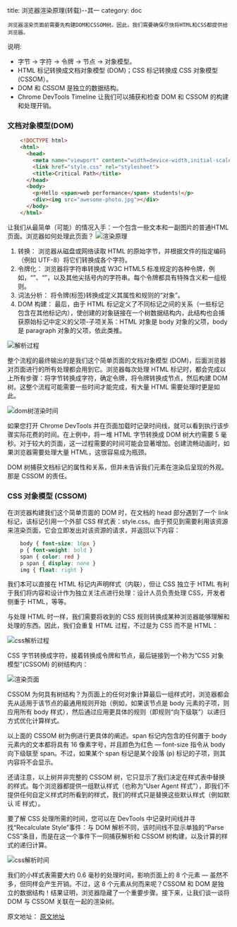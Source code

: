 title: 浏览器渲染原理(转载)--其一
category: doc
<!-- -----split----- -->
    浏览器渲染页面前需要先构建DOM和CSSOM树。因此，我们需要确保尽快将HTML和CSS都提供给浏览器。

说明:
* 字节 → 字符 → 令牌 → 节点 → 对象模型。
* HTML 标记转换成文档对象模型 (DOM)；CSS 标记转换成 CSS 对象模型 (CSSOM）。
* DOM 和 CSSOM 是独立的数据结构。
* Chrome DevTools Timeline 让我们可以捕获和检查 DOM 和 CSSOM 的构建和处理开销。

### 文档对象模型(DOM)
```HTML
    <!DOCTYPE html>
    <html>
      <head>
        <meta name="viewport" content="width=device-width,initial-scale=1">
        <link href="style.css" rel="stylesheet">
        <title>Critical Path</title>
      </head>
      <body>
        <p>Hello <span>web performance</span> students!</p>
        <div><img src="awesome-photo.jpg"></div>
      </body>
    </html>
```
让我们从最简单（可能）的情况入手：一个包含一些文本和一副图片的普通HTML页面。浏览器如何处理此页面？
![渲染原理](https://developers.google.com/web/fundamentals/performance/critical-rendering-path/images/full-process.png)

1. 转换： 浏览器从磁盘或网络读取 HTML 的原始字节，并根据文件的指定编码（例如 UTF-8）将它们转换成各个字符。
2. 令牌化： 浏览器将字符串转换成 W3C HTML5 标准规定的各种令牌，例如，“<html>”、“<body>”，以及其他尖括号内的字符串。每个令牌都具有特殊含义和一组规则。
3. 词法分析： 将令牌(标签)转换成定义其属性和规则的“对象”。
4. DOM 构建： 最后，由于 HTML 标记定义了不同标记之间的关系（一些标记包含在其他标记内），使创建的对象链接在一个树数据结构内，此结构也会捕获原始标记中定义的父项-子项关系：HTML 对象是 body 对象的父项，body 是 paragraph 对象的父项，依此类推。

![解析过程](https://developers.google.com/web/fundamentals/performance/critical-rendering-path/images/dom-tree.png)

整个流程的最终输出的是我们这个简单页面的文档对象模型 (DOM)，后面浏览器对页面进行的所有处理都会用到它。浏览器每次处理 HTML 标记时，都会完成以上所有步骤：将字节转换成字符，确定令牌，将令牌转换成节点，然后构建 DOM 树。这整个流程可能需要一些时间才能完成，有大量 HTML 需要处理时更是如此。

![dom树渲染时间](https://developers.google.com/web/fundamentals/performance/critical-rendering-path/images/dom-timeline.png)

如果您打开 Chrome DevTools 并在页面加载时记录时间线，就可以看到执行该步骤实际花费的时间。在上例中，将一堆 HTML 字节转换成 DOM 树大约需要 5 毫秒。对于较大的页面，这一过程需要的时间可能会显著增加。创建流畅动画时，如果浏览器需要处理大量 HTML，这很容易成为瓶颈。

DOM 树捕获文档标记的属性和关系，但并未告诉我们元素在渲染后呈现的外观。那是 CSSOM 的责任。

### CSS 对象模型 (CSSOM)
在浏览器构建我们这个简单页面的 DOM 时，在文档的 head 部分遇到了一个 link 标记，该标记引用一个外部 CSS 样式表：style.css。由于预见到需要利用该资源来渲染页面，它会立即发出对该资源的请求，并返回以下内容：
```CSS
    body { font-size: 16px }
    p { font-weight: bold }
    span { color: red }
    p span { display: none }
    img { float: right }
```
我们本可以直接在 HTML 标记内声明样式（内联），但让 CSS 独立于 HTML 有利于我们将内容和设计作为独立关注点进行处理：设计人员负责处理 CSS，开发者侧重于 HTML，等等。

与处理 HTML 时一样，我们需要将收到的 CSS 规则转换成某种浏览器能够理解和处理的东西。因此，我们会重复 HTML 过程，不过是为 CSS 而不是 HTML：

![css解析过程](https://developers.google.com/web/fundamentals/performance/critical-rendering-path/images/cssom-construction.png)

CSS 字节转换成字符，接着转换成令牌和节点，最后链接到一个称为“CSS 对象模型”(CSSOM) 的树结构内：

![渲染页面](https://developers.google.com/web/fundamentals/performance/critical-rendering-path/images/cssom-tree.png)

CSSOM 为何具有树结构？为页面上的任何对象计算最后一组样式时，浏览器都会先从适用于该节点的最通用规则开始（例如，如果该节点是 body 元素的子项，则应用所有 body 样式），然后通过应用更具体的规则（即规则“向下级联”）以递归方式优化计算样式。

以上面的 CSSOM 树为例进行更具体的阐述。span 标记内包含的任何置于 body 元素内的文本都将具有 16 像素字号，并且颜色为红色 — font-size 指令从 body 向下级联至 span。不过，如果某个 span 标记是某个段落 (p) 标记的子项，则其内容将不会显示。

还请注意，以上树并非完整的 CSSOM 树，它只显示了我们决定在样式表中替换的样式。每个浏览器都提供一组默认样式（也称为“User Agent 样式”），即我们不提供任何自定义样式时所看到的样式，我们的样式只是替换这些默认样式（例如默认 IE 样式）。

要了解 CSS 处理所需的时间，您可以在 DevTools 中记录时间线并寻找“Recalculate Style”事件：与 DOM 解析不同，该时间线不显示单独的“Parse CSS”条目，而是在这一个事件下一同捕获解析和 CSSOM 树构建，以及计算的样式的递归计算。

![css解析时间](https://developers.google.com/web/fundamentals/performance/critical-rendering-path/images/cssom-timeline.png)

我们的小样式表需要大约 0.6 毫秒的处理时间，影响页面上的 8 个元素 — 虽然不多，但同样会产生开销。不过，这 8 个元素从何而来呢？CSSOM 和 DOM 是独立的数据结构！结果证明，浏览器隐藏了一个重要步骤。接下来，让我们谈一谈将 DOM 与 CSSOM 关联在一起的渲染树。

原文地址： 
    [原文地址](https://developers.google.com/web/fundamentals/performance/critical-rendering-path/constructing-the-object-model)